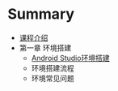 # Summary

* [课程介绍](README.md)
* 第一章 环境搭建
   * [Android Studio环境搭建](chapter01/android_studio_environment.md)
   * 环境搭建流程
   * 环境常见问题
